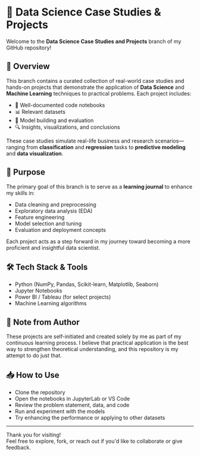 # 📂 Data Science Case Studies & Projects

Welcome to the **Data Science Case Studies and Projects** branch of my GitHub repository!

## 📌 Overview

This branch contains a curated collection of real-world case studies and hands-on projects that demonstrate the application of **Data Science** and **Machine Learning** techniques to practical problems. Each project includes:

- 📄 Well-documented code notebooks
- 📊 Relevant datasets
- 🧠 Model building and evaluation
- 🔍 Insights, visualizations, and conclusions

These case studies simulate real-life business and research scenarios—ranging from **classification** and **regression** tasks to **predictive modeling** and **data visualization**.

## 🎯 Purpose

The primary goal of this branch is to serve as a **learning journal** to enhance my skills in:

- Data cleaning and preprocessing
- Exploratory data analysis (EDA)
- Feature engineering
- Model selection and tuning
- Evaluation and deployment concepts

Each project acts as a step forward in my journey toward becoming a more proficient and insightful data scientist.

## 🛠 Tech Stack & Tools

- Python (NumPy, Pandas, Scikit-learn, Matplotlib, Seaborn)
- Jupyter Notebooks
- Power BI / Tableau (for select projects)
- Machine Learning algorithms

## 💬 Note from Author

These projects are self-initiated and created solely by me as part of my continuous learning process. I believe that practical application is the best way to strengthen theoretical understanding, and this repository is my attempt to do just that.

## 📥 How to Use

- Clone the repository
- Open the notebooks in JupyterLab or VS Code
- Review the problem statement, data, and code
- Run and experiment with the models
- Try enhancing the performance or applying to other datasets

---

Thank you for visiting!  
Feel free to explore, fork, or reach out if you'd like to collaborate or give feedback.
